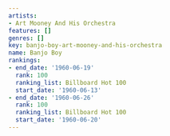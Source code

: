 ```yaml
---
artists:
- Art Mooney And His Orchestra
features: []
genres: []
key: banjo-boy-art-mooney-and-his-orchestra
name: Banjo Boy
rankings:
- end_date: '1960-06-19'
  rank: 100
  ranking_list: Billboard Hot 100
  start_date: '1960-06-13'
- end_date: '1960-06-26'
  rank: 100
  ranking_list: Billboard Hot 100
  start_date: '1960-06-20'
---
```


